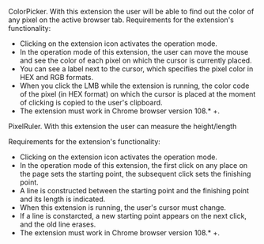 ColorPicker. With this extension the user will be able to find out the color of any pixel on the active browser tab.
Requirements for the extension's functionality: 
- Clicking on the extension icon activates the operation mode. 
- In the operation mode of this extension, the user can move the mouse and see the color of each pixel on which the cursor is currently placed. 
- You can see a label next to the cursor, which specifies the pixel color in HEX and RGB formats. 
- When you click the LMB while the extension is running, the color code of the pixel (in HEX format) on which the cursor is placed at the moment of clicking is copied to the user's clipboard. 
- The extension must work in Chrome browser version 108.* +.

  
PixelRuler. With this extension the user can measure the height/length

Requirements for the extension's functionality: 
- Clicking on the extension icon activates the operation mode. 
- In the operation mode of this extension, the first click on any place on the page sets the starting point, the subsequent click sets the finishing point. 
- A line is constructed between the starting point and the finishing point and its length is indicated. 
- When this extension is running, the user's cursor must change. 
- If a line is constarcted, a new starting point appears on the next click, and the old line erases. 
- The extension must work in Chrome browser version 108.* +.
